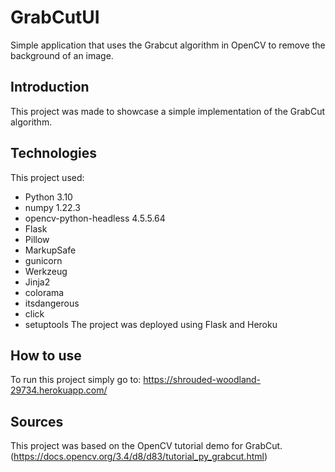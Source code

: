 # GrabCutUI
 Simple application that uses the Grabcut algorithm in OpenCV to remove the background of an image.

## Introduction
This project was made to showcase a simple implementation of the GrabCut algorithm.

## Technologies
This project used:
- Python 3.10
- numpy 1.22.3
- opencv-python-headless 4.5.5.64
- Flask
- Pillow
- MarkupSafe
- gunicorn
- Werkzeug
- Jinja2
- colorama
- itsdangerous
- click
- setuptools
The project was deployed using Flask and Heroku

## How to use
To run this project simply go to: https://shrouded-woodland-29734.herokuapp.com/

## Sources
This project was based on the OpenCV tutorial demo for GrabCut.
(https://docs.opencv.org/3.4/d8/d83/tutorial_py_grabcut.html)

